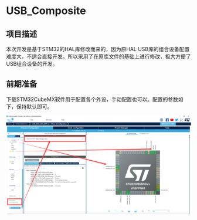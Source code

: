 # USB_Composite
## 项目描述
本次开发是基于STM32的HAL库修改而来的，因为原HAL USB库的组合设备配置难度大，不适合直接开发。所以采用了在原库文件的基础上进行修改，极大方便了USB组合设备的开发。
## 前期准备
下载STM32CubeMX软件用于配置各个外设，手动配置也可以。配置的参数如下，保持默认即可。

![STM32CubeMX配置](https://github.com/YGDL/USB_Composite/raw/main/Photo/STM32CubeMX.png)
